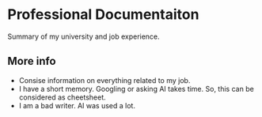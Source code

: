 # Professional Documentaiton
Summary of my university and job experience.

## More info
* Consise information on everything related to my job.
* I have a short memory. Googling or asking AI takes time. So, this can be considered as cheetsheet.
* I am a bad writer. AI was used a lot.
